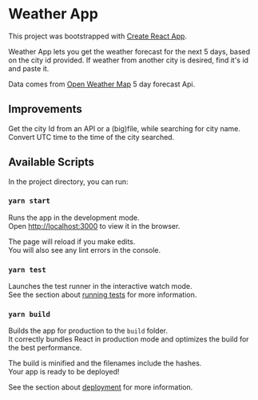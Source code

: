 # Weather App

This project was bootstrapped with [Create React App](https://github.com/facebook/create-react-app).

Weather App lets you get the weather forecast for the next 5 days, based on the city id provided.
If weather from another city is desired, find it's id and paste it.

Data comes from [Open Weather Map](https://openweathermap.org/) 5 day forecast Api.

## Improvements

Get the city Id from an API or a (big)file, while searching for city name.
Convert UTC time to the time of the city searched.

## Available Scripts

In the project directory, you can run:

### `yarn start`

Runs the app in the development mode.\
Open [http://localhost:3000](http://localhost:3000) to view it in the browser.

The page will reload if you make edits.\
You will also see any lint errors in the console.

### `yarn test`

Launches the test runner in the interactive watch mode.\
See the section about [running tests](https://facebook.github.io/create-react-app/docs/running-tests) for more information.

### `yarn build`

Builds the app for production to the `build` folder.\
It correctly bundles React in production mode and optimizes the build for the best performance.

The build is minified and the filenames include the hashes.\
Your app is ready to be deployed!

See the section about [deployment](https://facebook.github.io/create-react-app/docs/deployment) for more information.
